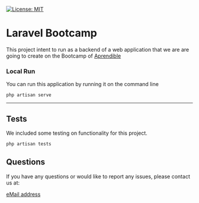 
 [![License: MIT](https://img.shields.io/badge/License-MIT-yellow.svg)](https://opensource.org/licenses/MIT)


# Laravel Bootcamp

This project intent to run as a backend of a web application that we are are going to create on the Bootcamp of [Aprendible](https://aprendible.com)

  ### Local Run

  You can run this application by running it on the command line


```
php artisan serve
```
_____

  ## Tests

  We included some testing on functionality for this project.

  ```
  php artisan tests

  ```

  ## Questions
  If you have any questions or would like to report any issues, please contact us at:
  
  [eMail address](mitsuominagi@gmail.com "email-to mitsuominagi@gmail.com")  
  

